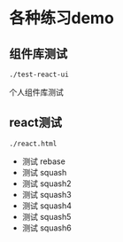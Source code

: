 # 各种练习demo

## 组件库测试

`./test-react-ui`

个人组件库测试

## react测试

`./react.html`









- 测试 rebase
- 测试 squash
- 测试 squash2
- 测试 squash3
- 测试 squash4
- 测试 squash5
- 测试 squash6
